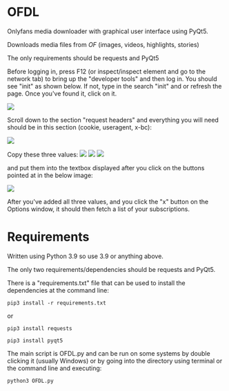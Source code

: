 # OFDL

Onlyfans media downloader with graphical user interface using PyQt5.

Downloads media files from *OF* (images, videos, highlights, stories)

The only requirements should be requests and PyQt5

Before logging in, press F12 (or inspect/inspect element and go to the network tab) to bring up the "developer tools" and then log in. You should see "init" as shown below. If not, type in the search "init" and or refresh the page. Once you've found it, click on it.

<img src="https://raw.githubusercontent.com/Hashirama/OFDL/master/init.png">

Scroll down to the section "request headers" and everything you will need should be in this section (cookie, useragent, x-bc):

<img src="https://raw.githubusercontent.com/Hashirama/OFDL/master/request.png">

 Copy these three values:
 <img src="https://raw.githubusercontent.com/Hashirama/OFDL/master/cookie.png">
 <img src="https://raw.githubusercontent.com/Hashirama/OFDL/master/user_agent.png">
 <img src="https://raw.githubusercontent.com/Hashirama/OFDL/master/x_bc.png">

 and put them into the textbox displayed after you click on the buttons pointed at in the below image:

 <img src="https://raw.githubusercontent.com/Hashirama/OFDL/master/options.png">

 After you've added all three values, and you click the "x" button on the Options window, it should then fetch a list of your subscriptions.

# Requirements

Written using Python 3.9 so use 3.9 or anything above.

The only two requirements/dependencies should be requests and PyQt5.

There is a "requirements.txt" file that can be used to install the dependencies at the command line:

<pre><code>pip3 install -r requirements.txt</code></pre>

or

<pre><code>pip3 install requests</code></pre>
<pre><code>pip3 install pyqt5</code></pre>

The main script is OFDL.py and can be run on some systems by double clicking it (usually Windows) or by going into the directory using terminal or the command line and executing:

<pre><code>python3 OFDL.py</code></pre>
